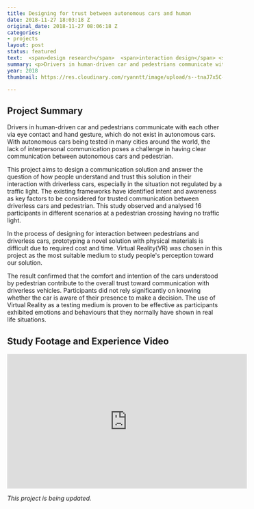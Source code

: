 ```yaml
---
title: Designing for trust between autonomous cars and human
date: 2018-11-27 18:03:18 Z
original_date: 2018-11-27 08:06:18 Z
categories:
- projects
layout: post
status: featured
text:  <span>design research</span>  <span>interaction design</span> <span>interface design</span>
summary: <p>Drivers in human-driven car and pedestrians communicate with each other via eye contact and hand gesture, which do not exist in autonomous cars. With autonomous cars being tested in many cities around the world, the lack of interpersonal communication poses a challenge in having clear communication between autonomous cars and pedestrian.</p> <p>This project aims to design a communication solution and answer the question of how people understand and trust this solution in their interaction with driverless cars, especially in the situation not regulated by a traffic light.</p>
year: 2018
thumbnail: https://res.cloudinary.com/ryanntt/image/upload/s--tnaJ7x5C--/v1543381304/light-wave/light-wave-thumbnail.png

---
```


## Project Summary

Drivers in human-driven car and pedestrians communicate with each other via eye contact and hand gesture, which do not exist in autonomous cars. With autonomous cars being tested in many cities around the world, the lack of interpersonal communication poses a challenge in having clear communication between autonomous cars and pedestrian.

This project aims to design a communication solution and answer the question of how people understand and trust this solution in their interaction with driverless cars, especially in the situation not regulated by a traffic light. The existing frameworks have identified intent and awareness as key factors to be considered for trusted communication between driverless cars and pedestrian. This study observed and analysed 16 participants in different scenarios at a pedestrian crossing having no traffic light.

In the process of designing for interaction between pedestrians and driverless cars, prototyping a novel solution with physical materials is difficult due to required cost and time. Virtual Reality(VR) was chosen in this project as the most suitable medium to study people's perception toward our solution.

The result confirmed that the comfort and intention of the cars understood by pedestrian contribute to the overall trust toward communication with driverless vehicles. Participants did not rely significantly on knowing whether the car is aware of their presence to make a decision. The use of Virtual Reality as a testing medium is proven to be effective as participants exhibited emotions and behaviours that they normally have shown in real life situations.

## Study Footage and Experience Video

<div class="my-video [vimeo, widescreen]">
    <iframe width="560" height="315" src="https://www.youtube.com//embed/videoseries?list=PL-kCG1y2NE9RBZv9enPFyi_J4P6HqNrsF&loop=1&autoplay=1&modestbranding=1" frameborder="0" allow="accelerometer; autoplay; encrypted-media; gyroscope; picture-in-picture" allowfullscreen></iframe>
</div>

*This project is being updated.*